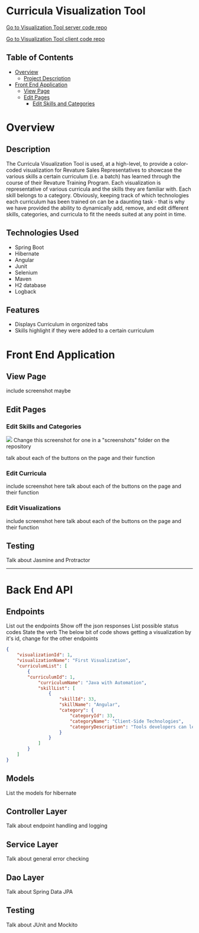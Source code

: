 # Curricula Visualization Tool

[Go to Visualization Tool server code repo](https://github.com/bach-tran-batch-1006/visualization-tool-server)

[Go to Visualization Tool client code repo](https://github.com/bach-tran-batch-1006/visualization-tool-client)

## Table of Contents
* [Overview](#Overview)
    - [Project Description](##Description)
* [Front End Application](#Front-End-Application)
    - [View Page](#View-Page)
    - [Edit Pages](#Edit-Pages)
        - [Edit Skills and Categories](#Edit-Skills-and-Categories)

# Overview

## Description
The Curricula Visualization Tool is used, at a high-level, to provide a color-coded visualization for Revature Sales Representatives to showcase the various skills a certain curriculum (i.e. a batch) has learned through the course of their Revature Training Program. Each visualization is representative of various curricula and the skills they are familiar with. Each skill belongs to a category. Obviously, keeping track of which technologies each curriculum has been trained on can be a daunting task -  that is why we have provided the ability to dynamically add, remove, and edit different skills, categories, and curricula to fit the needs suited at any point in time.

## Technologies Used
- Spring Boot
- Hibernate
- Angular
- Junit
- Selenium
- Maven
- H2 database
- Logback

## Features
- Displays Curriculum in orgonized tabs
- Skills highlight if they were added to a certain curriculum


# Front End Application

## View Page
include screenshot maybe

## Edit Pages

### Edit Skills and Categories
![](https://cdn.discordapp.com/attachments/841741779086344232/851834460440756304/unknown.png)
Change this screenshot for one in a "screenshots" folder on the repository

talk about each of the buttons on the page and their function

### Edit Curricula
include screenshot here
talk about each of the buttons on the page and their function

### Edit Visualizations
include screenshot here
talk about each of the buttons on the page and their function

## Testing
Talk about Jasmine and Protractor



---
# Back End API

## Endpoints
List out the endpoints
Show off the json responses
List possible status codes
State the verb
The below bit of code shows getting a visualization by it's id, change for the other endpoints
```json
{
    "visualizationId": 1,
    "visualizationName": "First Visualization",
    "curriculumList": [
        {
        "curriculumId": 1,
            "curriculumName": "Java with Automation",
            "skillList": [
                {
                    "skillId": 33,
                    "skillName": "Angular",
                    "category": {
                        "categoryId": 33,
                        "categoryName": "Client-Side Technologies",
                        "categoryDescription": "Tools developers can leverage to build front-end web applications"
                    }
                }
            ]
        }
    ]
}
```

## Models
List the models for hibernate

## Controller Layer
Talk about endpoint handling and logging

## Service Layer
Talk about general error checking

## Dao Layer
Talk about Spring Data JPA

## Testing
Talk about JUnit and Mockito




